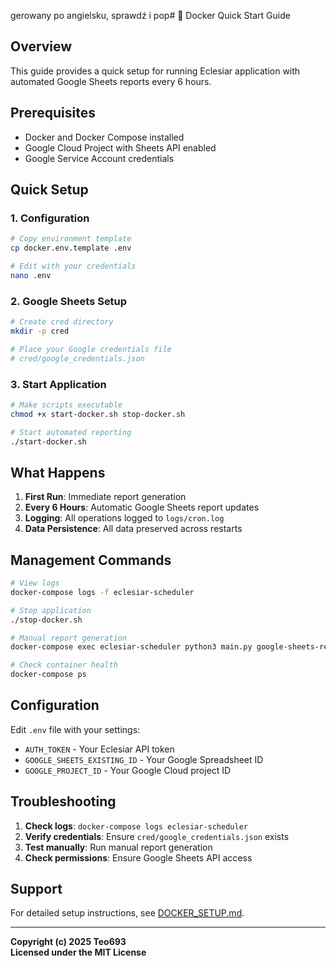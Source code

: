 gerowany po angielsku, sprawdź i pop# 🐳 Docker Quick Start Guide

## Overview

This guide provides a quick setup for running Eclesiar application with automated Google Sheets reports every 6 hours.

## Prerequisites

- Docker and Docker Compose installed
- Google Cloud Project with Sheets API enabled
- Google Service Account credentials

## Quick Setup

### 1. Configuration
```bash
# Copy environment template
cp docker.env.template .env

# Edit with your credentials
nano .env
```

### 2. Google Sheets Setup
```bash
# Create cred directory
mkdir -p cred

# Place your Google credentials file
# cred/google_credentials.json
```

### 3. Start Application
```bash
# Make scripts executable
chmod +x start-docker.sh stop-docker.sh

# Start automated reporting
./start-docker.sh
```

## What Happens

1. **First Run**: Immediate report generation
2. **Every 6 Hours**: Automatic Google Sheets report updates
3. **Logging**: All operations logged to `logs/cron.log`
4. **Data Persistence**: All data preserved across restarts

## Management Commands

```bash
# View logs
docker-compose logs -f eclesiar-scheduler

# Stop application
./stop-docker.sh

# Manual report generation
docker-compose exec eclesiar-scheduler python3 main.py google-sheets-report

# Check container health
docker-compose ps
```

## Configuration

Edit `.env` file with your settings:
- `AUTH_TOKEN` - Your Eclesiar API token
- `GOOGLE_SHEETS_EXISTING_ID` - Your Google Spreadsheet ID
- `GOOGLE_PROJECT_ID` - Your Google Cloud project ID

## Troubleshooting

1. **Check logs**: `docker-compose logs eclesiar-scheduler`
2. **Verify credentials**: Ensure `cred/google_credentials.json` exists
3. **Test manually**: Run manual report generation
4. **Check permissions**: Ensure Google Sheets API access

## Support

For detailed setup instructions, see [DOCKER_SETUP.md](DOCKER_SETUP.md).

---

**Copyright (c) 2025 Teo693**  
**Licensed under the MIT License**
